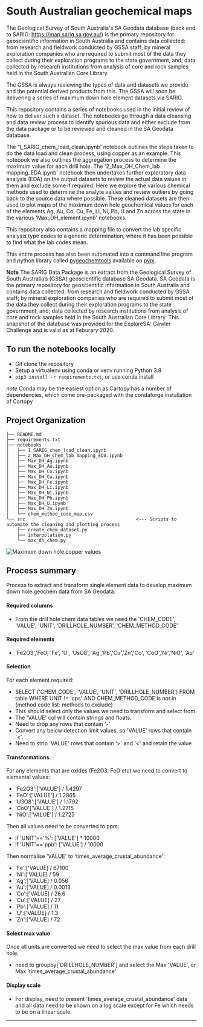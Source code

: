 South Australian geochemical maps
==============================

The Geological Survey of South Australia's SA Geodata database (back end to SARIG: https://map.sarig.sa.gov.au/) is the primary repository for geoscientific information in South Australia and contains data collected: from research and fieldwork conducted by GSSA staff; by mineral exploration companies who are required to submit most of the data they collect during their exploration programs to the state government, and; data collected by research institutions from analysis of core and rock samples held in the South Australian Core Library.  

The GSSA is always reviewing the types of data and datasets we provide and the potential derived products from this. The GSSA will soon be delivering a series of maximum down hole element datasets via SARIG.

This repository contains a series of notebooks used in the initial review of how to deliver such a dataset. The notebooks go through a data cleansing and data review process to identify spurious data and either exclude from the data package or to be reviewed and cleaned in the SA Geodata database.

The '1_SARIG_chem_load_clean.ipynb' notebook outlines the steps taken to do the data load and clean process, using copper as an example. This notebook we also outlines the aggregation process to determine the maximum value for each drill hole. The '2_Max_DH_Chem_lab mapping_EDA.ipynb' notebook then undertakes further exploratory data analysis (EDA) on the output datasets to review the actual data values in them and exclude some if required. Here we explore the various chemical methods used to determine the analyte values and review outliers by going back to the source data where possible. These cleaned datasets are then used to plot maps of the maximum down hole geochemical values for each of the elements Ag, Au, Co, Cu, Fe, Li, Ni, Pb, U and Zn across the state in the various 'Max_DH_element.ipynb' notebooks.

This repository also contains a mapping file to convert the lab specific analysis type codes to a generic determination, where it has been possible to find what the lab codes mean.

This entire process has also been automated into a command line program and python library called [pygeochemtools](https://pygeochemtools.readthedocs.io/en/latest/) available on [pypi](https://pypi.org/project/pygeochemtools/). 

**Note** The SARIG Data Package is an extract from the Geological Survey of South Australia’s (GSSA) geoscientific database SA Geodata. SA Geodata is the primary repository for geoscientific information in South Australia and contains data collected: from research and fieldwork conducted by GSSA staff; by mineral exploration companies who are required to submit most of the data they collect during their exploration programs to the state government, and; data collected by research institutions from analysis of core and rock samples held in the South Australian Core Library. This snapshot of the database was provided for the ExploreSA: Gawler Challenge and is valid as at Feburary 2020.

To run the notebooks locally
------------
* Git clone the repository
* Setup a virtualenv using conda or venv running Python 3.8
* `pip3 install -r requirements.txt`, or use conda install 

*note* Conda may be the easiest option as Cartopy has a number of dependencies, which come pre-packaged with the condaforge installation of Cartopy 


Project Organization
------------

    ├── README.md
    ├── requirements.txt  
    ├── notebooks
    │   ├── 1_SARIG_chem_load_clean.ipynb
    │   ├── 2_Max_DH_Chem_lab mapping_EDA.ipynb
    │   ├── Max_DH_Ag.ipynb
    │   ├── Max_DH_Au.ipynb
    │   ├── Max_DH_Co.ipynb
    │   ├── Max_DH_Cu.ipynb
    │   ├── Max_DH_Fe.ipynb
    │   ├── Max_DH_Li.ipynb
    │   ├── Max_DH_Ni.ipynb
    │   ├── Max_DH_Pb.ipynb
    │   ├── Max_DH_U.ipynb
    │   ├── Max_DH_Zn.ipynb
    │   └── chem_method_code_map.csv
    └── src                                         <--- Scripts to automate the cleaning and plotting process
        ├── create_chem_dataset.py              
        ├── interpolation.py   
        └── max_dh_chem.py

![Maximum down hole copper values](Cu_point_interval.gif)

Process summary
------------
Process to extract and transform single element data to develop maximum down hole geochem data from SA Geodata.

#### Required columns
- From the drill hole chem data tables we need the 'CHEM_CODE', 'VALUE', 'UNIT', 'DRILLHOLE_NUMBER', 'CHEM_METHOD_CODE'

#### Required elements
- 'Fe2O3','FeO, 'Fe', 'U', 'UsO8', 'Ag','Pb','Cu','Zn','Co', 'CoO','Ni','NiO', 'Au'

#### Selection
For each element required:
- SELECT ('CHEM_CODE', 'VALUE', 'UNIT', 'DRILLHOLE_NUMBER') FROM table WHERE UNIT != 'cps' AND CHEM_METHOD_CODE is not in (method code list: methods to exclude)
- This should select only the values we need to transform and select from.
- The 'VALUE' col will contain strings and floats.
- Need to drop any rows that contain '-'
- Convert any below detection limit values, so 'VALUE' rows that contain '<'.
- Need to strip 'VALUE' rows that contain '>' and '<' and retain the value

#### Transformations
For any elements that are oxides (Fe2O3, FeO etc) we need to convert to elemental values:
- 'Fe2O3':['VALUE'] / 1.4297
- 'FeO':['VALUE'] / 1.2865
- 'U3O8':['VALUE'] / 1.1792
- 'CoO'['VALUE'] / 1.2715
- 'NiO':['VALUE'] / 1.2725

Then all values need to be converted to ppm:
- if 'UNIT'=='%': ['VALUE'] * 10000
- if 'UNIT'=='ppb': ['VALUE'] / 10000

Then normalise 'VALUE' to 'times_average_crustal_abundance':
- 'Fe':['VALUE] / 67100
- 'Ni':['VALUE] / 59
- 'Ag':['VALUE] / 0.056
- 'Au':['VALUE] / 0.0013
- 'Co':['VALUE] / 26.6
- 'Cu':['VALUE] / 27
- 'Pb':['VALUE] / 11
- 'U':['VALUE] / 1.3
- 'Zn':['VALUE] / 72

#### Select max value
Once all units are converted we need to select the max value from each drill hole.
- need to groupby['DRILLHOLE_NUMBER'] and select the Max 'VALUE', or Max 'times_average_crustal_abundance'

#### Display scale
- For display, need to present 'times_average_crustal_abundance' data and all data need to be shown on a log scale except for Fe which needs to be on a linear scale.
    
--------
